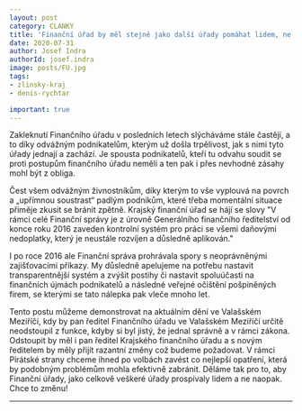 ```yaml
---
layout: post
category: CLANKY
title: 'Finanční úřad by měl stejně jako další úřady pomáhat lidem, ne jim škodit, tvrdí zastupitel Valašského Meziříčí, Denis Rychtar'
date: 2020-07-31
author: Josef Indra
authorId: josef.indra
image: posts/FU.jpg
tags: 
- zlinsky-kraj
- denis-rychtar

important: true
---
```

Zakleknutí Finančního úřadu v posledních letech slýcháváme stále častěji, a to díky odvážným podnikatelům, kterým už došla trpělivost, jak s nimi tyto úřady jednají a zachází. Je spousta podnikatelů, kteří tu odvahu soudit se proti postupům finančního úřadu neměli a ten pak i přes nevhodné zásahy mohl být z obliga. 

Čest všem odvážným živnostníkům, díky kterým to vše vyplouvá na povrch a „upřímnou soustrast“ padlým podnikům, které třeba momentální situace přiměje zkusit se bránit zpětně. Krajský finanční úřad se hájí se slovy "V rámci celé Finanční správy je z úrovně Generálního finančního ředitelství od konce roku 2016 zaveden kontrolní systém pro práci se všemi daňovými nedoplatky, který je neustále rozvíjen a důsledně aplikován." 

I po roce 2016 ale Finanční správa prohrávala spory s neoprávněnými zajišťovacími příkazy. My důsledně apelujeme na potřebu nastavit transparentnější systém a zvýšit postihy či nastavit spoluúčasti na finančních újmách podnikatelů a následné veřejné očištění pošpiněných firem, se kterými se tato nálepka pak vleče mnoho let. 

Tento postu můžeme demonstrovat na aktuálním dění ve Valašském Meziříčí, kdy by pan ředitel Finančního úřadu ve Valašském Meziříčí určitě neodstoupil z funkce, kdyby si byl jistý, že jednal správně a v rámci zákona. Odstoupit by měl i pan ředitel Krajského finančního úřadu a s novým ředitelem by měly přijít razantní změny což budeme požadovat.  V rámci Pirátské strany chceme ihned po volbách zavést co nejlepší opatření, která by podobným problémům mohla efektivně zabránit. Děláme tak pro to, aby Finanční úřady, jako celkově veškeré úřady prospívaly lidem a ne naopak. Chce to změnu!

---
